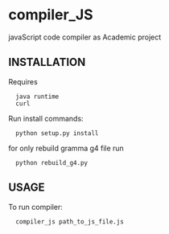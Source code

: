 # compiler_JS
javaScript code compiler as Academic project

INSTALLATION
------------
Requires

      java runtime
      curl

Run install commands:

      python setup.py install

for only rebuild gramma g4 file run

      python rebuild_g4.py

USAGE
------------
To run compiler:

      compiler_js path_to_js_file.js
